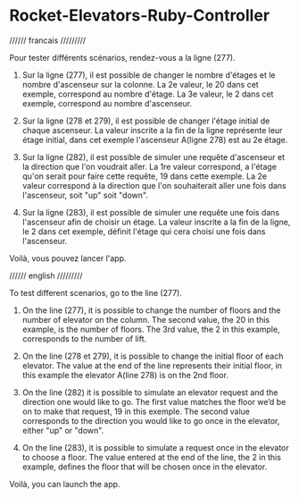 # Rocket-Elevators-Ruby-Controller
////// francais /////////

Pour tester différents scénarios, rendez-vous a la ligne (277). 
1. Sur la ligne (277), il est possible de changer le nombre d'étages et le nombre d'ascenseur sur la colonne.
   La 2e valeur, le 20 dans cet exemple, correspond au nombre d'étage.
   La 3e valeur, le 2 dans cet exemple, correspond au nombre d'ascenseur.

2. Sur la ligne (278 et 279), il est possible de changer l'étage initial de chaque ascenseur.
   La valeur inscrite a la fin de la ligne représente leur étage initial, dans cet exemple l'ascenseur A(ligne 278) est au 2e étage.

3. Sur la ligne (282), il est possible de simuler une requête d'ascenseur et la direction que l'on voudrait aller.
   La 1re valeur correspond, a l'étage qu'on serait pour faire cette requête, 19 dans cette exemple.
   La 2e valeur correspond à la direction que l'on souhaiterait aller une fois dans l'ascenseur, soit "up" soit "down".

4. Sur la ligne (283), il est possible de simuler une requête une fois dans l'ascenseur afin de choisir un étage.
   La valeur inscrite a la fin de la ligne, le 2 dans cet exemple, définit l'étage qui cera choisi une fois dans l'ascenseur.

Voilà, vous pouvez lancer l'app.




////// english /////////


To test different scenarios, go to the line (277).

1. On the line (277), it is possible to change the number of floors and the number of elevator on the column.
   The second value, the 20 in this example, is the number of floors.
   The 3rd value, the 2 in this example, corresponds to the number of lift.

2. On the line (278 et 279), it is possible to change the initial floor of each elevator.
   The value at the end of the line represents their initial floor, in this example the elevator A(line 278) is on the 2nd floor.

3. On the line (282) it is possible to simulate an elevator request and the direction one would like to go.
   The first value matches the floor we’d be on to make that request, 19 in this exemple.
   The second value corresponds to the direction you would like to go once in the elevator, either "up" or "down".

4. On the line (283), it is possible to simulate a request once in the elevator to choose a floor.
   The value entered at the end of the line, the 2 in this example, defines the floor that will be chosen once in the elevator.

Voilà, you can launch the app.
